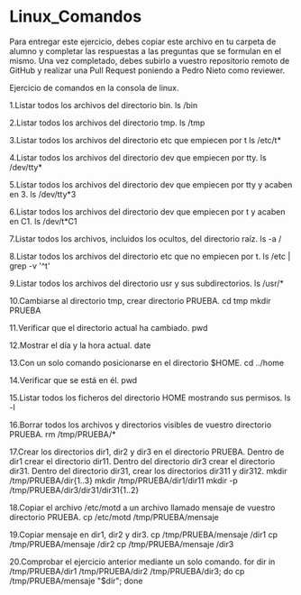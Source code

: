 # Linux_Comandos

Para entregar este ejercicio, debes copiar este archivo en tu carpeta de alumno y completar las respuestas a las preguntas que se formulan en el mismo.
Una vez completado, debes subirlo a vuestro repositorio remoto de GitHub y realizar una Pull Request poniendo a Pedro Nieto como reviewer.


Ejercicio de comandos en la consola de linux.

  1.Listar todos los archivos del directorio bin.
    ls /bin
     
    
  2.Listar todos los archivos del directorio tmp.
    ls /tmp
    
    
  3.Listar todos los archivos del directorio etc que empiecen por t 
    ls /etc/t*
    
  
  4.Listar todos los archivos del directorio dev que empiecen por tty.
    ls /dev/tty*
    
    
  5.Listar todos los archivos del directorio dev que empiecen por tty y acaben en 3.
    ls /dev/tty*3
    
    
  6.Listar todos los archivos del directorio dev que empiecen por t y acaben en C1.
    ls /dev/t*C1
    

  7.Listar todos los archivos, incluidos los ocultos, del directorio raíz.
    ls -a /
    
    
  8.Listar todos los archivos del directorio etc que no empiecen por t.
    ls /etc | grep -v '^t'
    

  9.Listar todos los archivos del directorio usr y sus subdirectorios.
    ls /usr/*
    

  10.Cambiarse al directorio tmp, crear directorio PRUEBA.
      cd tmp
    mkdir PRUEBA
    
    

  11.Verificar que el directorio actual ha cambiado.
    pwd
    

  12.Mostrar el día y la hora actual.
    date
    

  13.Con un solo comando posicionarse en el directorio $HOME.
    cd ../home
    
 
  14.Verificar que se está en él.
    pwd
    

  15.Listar todos los ficheros del directorio HOME mostrando sus permisos.
    ls -l
    

  16.Borrar todos los archivos y directorios visibles de vuestro directorio PRUEBA.
    rm /tmp/PRUEBA/*
    

  17.Crear los directorios dir1, dir2 y dir3 en el directorio PRUEBA. Dentro de dir1 crear el directorio dir11. Dentro del directorio 
  dir3 crear el directorio dir31. Dentro del directorio dir31, crear los directorios dir311 y dir312.
    mkdir /tmp/PRUEBA/dir{1..3}
    mkdir /tmp/PRUEBA/dir1/dir11
    mkdir -p /tmp/PRUEBA/dir3/dir31/dir31{1..2}
    
    
  18.Copiar el archivo /etc/motd a un archivo llamado mensaje de vuestro directorio PRUEBA.
    cp /etc/motd /tmp/PRUEBA/mensaje
    

  19.Copiar mensaje en dir1, dir2 y dir3.
    cp /tmp/PRUEBA/mensaje /dir1
    cp /tmp/PRUEBA/mensaje /dir2
    cp /tmp/PRUEBA/mensaje /dir3
    
    
  20.Comprobar el ejercicio anterior mediante un solo comando.
    for dir in /tmp/PRUEBA/dir1 /tmp/PRUEBA/dir2 /tmp/PRUEBA/dir3; do cp /tmp/PRUEBA/mensaje "$dir"; done

    
   
